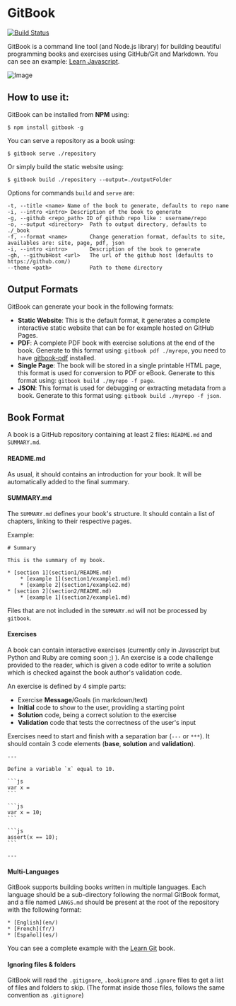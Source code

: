 GitBook
=======

[![Build Status](https://travis-ci.org/GitbookIO/gitbook.png?branch=master)](https://travis-ci.org/GitbookIO/gitbook)

GitBook is a command line tool (and Node.js library) for building beautiful programming books and exercises using GitHub/Git and Markdown. You can see an example: [Learn Javascript](http://gitbookio.github.io/javascript/).

![Image](https://raw.github.com/GitbookIO/gitbook/master/preview.png)

## How to use it:

GitBook can be installed from **NPM** using:

```
$ npm install gitbook -g
```

You can serve a repository as a book using:

```
$ gitbook serve ./repository
```

Or simply build the static website using:

```
$ gitbook build ./repository --output=./outputFolder
```

Options for commands `build` and `serve` are:

```
-t, --title <name> Name of the book to generate, defaults to repo name
-i, --intro <intro> Description of the book to generate
-g, --github <repo_path> ID of github repo like : username/repo
-o, --output <directory>  Path to output directory, defaults to ./_book
-f, --format <name>       Change generation format, defaults to site, availables are: site, page, pdf, json
-i, --intro <intro>       Description of the book to generate
-gh, --githubHost <url>   The url of the github host (defaults to https://github.com/)
--theme <path>            Path to theme directory
```

## Output Formats

GitBook can generate your book in the following formats:

* **Static Website**: This is the default format, it generates a complete interactive static website that can be for example hosted on GitHub Pages.
* **PDF**: A complete PDF book with exercise solutions at the end of the book. Generate to this format using: ```gitbook pdf ./myrepo```, you need to have [gitbook-pdf](https://github.com/GitbookIO/gitbook-pdf) installed.
* **Single Page**: The book will be stored in a single printable HTML page, this format is used for conversion to PDF or eBook. Generate to this format using: ```gitbook build ./myrepo -f page```.
* **JSON**: This format is used for debugging or extracting metadata from a book. Generate to this format using: ```gitbook build ./myrepo -f json```.

## Book Format

A book is a GitHub repository containing at least 2 files: `README.md` and `SUMMARY.md`.

#### README.md

As usual, it should contains an introduction for your book. It will be automatically added to the final summary.

#### SUMMARY.md

The `SUMMARY.md` defines your book's structure. It should contain a list of chapters, linking to their respective pages.

Example:

```
# Summary

This is the summary of my book.

* [section 1](section1/README.md)
    * [example 1](section1/example1.md)
    * [example 2](section1/example2.md)
* [section 2](section2/README.md)
    * [example 1](section2/example1.md)
```

Files that are not included in the `SUMMARY.md` will not be processed by `gitbook`.

#### Exercises

A book can contain interactive exercises (currently only in Javascript but Python and Ruby are coming soon ;) ). An exercise is a code challenge provided to the reader, which is given a code editor to write a solution which is checked against the book author's validation code.

An exercise is defined by 4 simple parts:

* Exercise **Message**/Goals (in markdown/text)
* **Initial** code to show to the user, providing a starting point
* **Solution** code, being a correct solution to the exercise
* **Validation** code that tests the correctness of the user's input

Exercises need to start and finish with a separation bar (```---``` or ```***```). It should contain 3 code elements (**base**, **solution** and **validation**).

    ---

    Define a variable `x` equal to 10.

    ```js
    var x =
    ```

    ```js
    var x = 10;
    ```

    ```js
    assert(x == 10);
    ```

    ---

#### Multi-Languages

GitBook supports building books written in multiple languages. Each language should be a sub-directory following the normal GitBook format, and a file named `LANGS.md` should be present at the root of the repository with the following format:

```
* [English](en/)
* [French](fr/)
* [Español](es/)
```

You can see a complete example with the [Learn Git](https://github.com/GitbookIO/git) book.

#### Ignoring files & folders

GitBook will read the `.gitignore`, `.bookignore` and `.ignore` files to get a list of files and folders to skip. (The format inside those files, follows the same convention as `.gitignore`)
